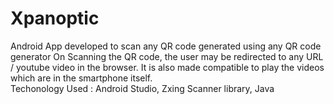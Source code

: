 # Xpanoptic
Android App developed to scan any QR code generated using any QR code generator 
On Scanning the QR code, the user may be redirected to any URL / youtube video in the browser. 
It is also made compatible to play the videos which are in the smartphone itself.          
Techonology Used :  Android Studio, Zxing Scanner library, Java 

